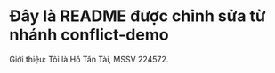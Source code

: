 # Đây là README được chỉnh sửa từ nhánh conflict-demo

Giới thiệu: Tôi là Hồ Tấn Tài, MSSV 224572.

